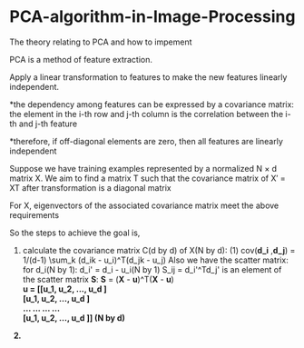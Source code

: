 # PCA-algorithm-in-Image-Processing
The theory relating to PCA and how to impement

PCA is a method of feature extraction.

Apply a linear transformation to features to make the new 
features linearly independent.

  *the dependency among features can be expressed by a
  covariance matrix: the element in the i-th row and j-th
  column is the correlation between the i-th and j-th feature
  
  *therefore, if off-diagonal elements are zero, then all features
  are linearly independent
  
Suppose we have training examples represented by a
normalized N × d matrix X. We aim to find a matrix T such that
the covariance matrix of X′ = XT after transformation is a
diagonal matrix

For X, eigenvectors of the associated covariance matrix meet
the above requirements

So the steps to achieve the goal is,

  1. calculate the covariance matrix C(d by d) of X(N by d):
    (1) cov(<b>d_i</b> ,<b>d_j</b>) = 1/(d-1) \sum_k (d_ik - u_i)^T(d_jk - u_j)
    Also we have the scatter matrix:
     for d_i(N by 1): d_i' = d_i - u_i(N by 1)
     S_ij = d_i'^Td_j' is an element of the scatter matrix <b>S</b>:
     <b>S</b> = (<b>X</b> - <b>u</b>)^T(<b>X</b> - <b>u</b>)  
     <b>u<b> = [[u_1, u_2, ..., u_d ]  
                [u_1, u_2, ..., u_d ]  
                 ...  ...  ...  ...  
                [u_1, u_2, ..., u_d ]] (N by d)
     
  3. 
